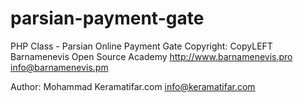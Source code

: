 # parsian-payment-gate
PHP Class - Parsian Online Payment Gate 
Copyright:
          CopyLEFT Barnamenevis Open Source Academy
          http://www.barnamenevis.pro
          info@barnamenevis.pm

Author: 
        Mohammad Keramatifar.com
        info@keramatifar.com
